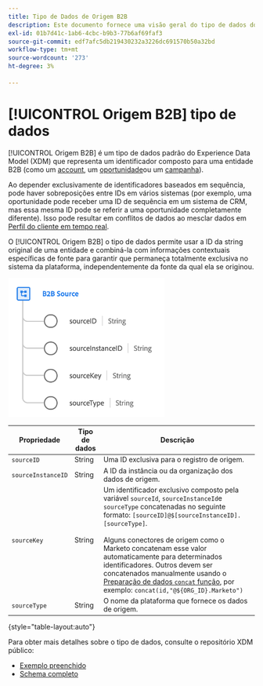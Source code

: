 ```yaml
---
title: Tipo de Dados de Origem B2B
description: Este documento fornece uma visão geral do tipo de dados do Modelo de Dados de Experiência de Origem B2B (XDM).
exl-id: 01b7d41c-1ab6-4cbc-b9b3-77b6af69faf3
source-git-commit: edf7afc5db219430232a3226dc691570b50a32bd
workflow-type: tm+mt
source-wordcount: '273'
ht-degree: 3%

---
```


# [!UICONTROL Origem B2B] tipo de dados

[!UICONTROL Origem B2B] é um tipo de dados padrão do Experience Data Model (XDM) que representa um identificador composto para uma entidade B2B (como um [account](../classes/b2b/business-account.md), um [oportunidade](../classes/b2b/business-opportunity.md)ou um [campanha](../classes/b2b/business-campaign.md)).

Ao depender exclusivamente de identificadores baseados em sequência, pode haver sobreposições entre IDs em vários sistemas (por exemplo, uma oportunidade pode receber uma ID de sequência em um sistema de CRM, mas essa mesma ID pode se referir a uma oportunidade completamente diferente). Isso pode resultar em conflitos de dados ao mesclar dados em [Perfil do cliente em tempo real](../../profile/home.md).

O [!UICONTROL Origem B2B] o tipo de dados permite usar a ID da string original de uma entidade e combiná-la com informações contextuais específicas de fonte para garantir que permaneça totalmente exclusiva no sistema da plataforma, independentemente da fonte da qual ela se originou.

![Estrutura de Origem B2B](../images/data-types/b2b-source.png)

| Propriedade | Tipo de dados | Descrição |
| --- | --- | --- |
| `sourceID` | String | Uma ID exclusiva para o registro de origem. |
| `sourceInstanceID` | String | A ID da instância ou da organização dos dados de origem. |
| `sourceKey` | String | Um identificador exclusivo composto pela variável `sourceId`, `sourceInstanceId`e `sourceType` concatenadas no seguinte formato: `[sourceID]@$[sourceInstanceID].[sourceType]`.<br><br>Alguns conectores de origem como o Marketo concatenam esse valor automaticamente para determinados identificadores. Outros devem ser concatenados manualmente usando o [Preparação de dados `concat` função](../../data-prep/functions.md#string), por exemplo: `concat(id,"@${ORG_ID}.Marketo")` |
| `sourceType` | String | O nome da plataforma que fornece os dados de origem. |

{style=&quot;table-layout:auto&quot;}

Para obter mais detalhes sobre o tipo de dados, consulte o repositório XDM público:

* [Exemplo preenchido](https://github.com/adobe/xdm/blob/master/components/datatypes/b2b/b2b-source.example.1.json)
* [Schema completo](https://github.com/adobe/xdm/blob/master/components/datatypes/b2b/b2b-source.schema.json)
